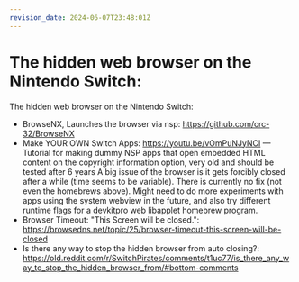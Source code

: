 ```yaml
---
revision_date: 2024-06-07T23:48:01Z
---
```

# The hidden web browser on the Nintendo Switch:
The hidden web browser on the Nintendo Switch:
* BrowseNX, Launches the browser via nsp: https://github.com/crc-32/BrowseNX
* Make YOUR OWN Switch Apps: https://youtu.be/vOmPuNJyNCI — Tutorial for making dummy NSP apps that open embedded HTML content on the copyright information option, very old and should be tested after 6 years
A big issue of the browser is it gets forcibly closed after a while (time seems to be variable). There is currently no fix (not even the homebrews above). Might need to do more experiments with apps using the system webview in the future, and also try different runtime flags for a devkitpro web libapplet homebrew program.
* Browser Timeout: "This Screen will be closed.": https://browsedns.net/topic/25/browser-timeout-this-screen-will-be-closed
* Is there any way to stop the hidden browser from auto closing?: https://old.reddit.com/r/SwitchPirates/comments/t1uc77/is_there_any_way_to_stop_the_hidden_browser_from/#bottom-comments